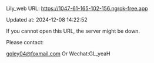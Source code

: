 Lily_web URL: https://1047-61-165-102-156.ngrok-free.app

Updated at: 2024-12-08 14:22:52

If you cannot open this URL, the server might be down.

Please contact: 

goley04@foxmail.com Or Wechat:GL_yeaH